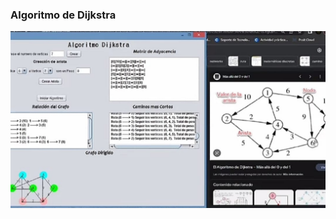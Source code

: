 ### Algoritmo de Dijkstra

![](https://github.com/angelurg05/dijkstra/blob/main/algoritmoDijkstra.jpg)
